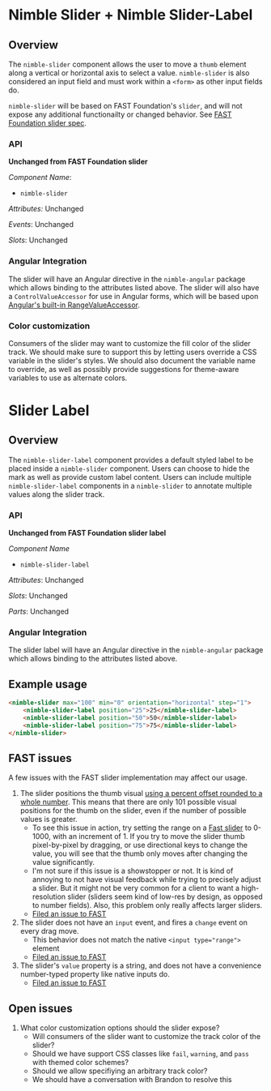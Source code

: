 # Nimble Slider + Nimble Slider-Label

## Overview

The `nimble-slider` component allows the user to move a `thumb` element along a vertical or horizontal axis to select a value. `nimble-slider` is also considered an input field and must work within a `<form>` as other input fields do.

`nimble-slider` will be based on FAST Foundation's `slider`, and will not expose any additional functionailty or changed behavior. See [FAST Foundation slider spec](https://github.com/microsoft/fast/blob/5fce1b50f35898550c71659d13d3fa2c0bf1e075/packages/web-components/fast-foundation/src/slider/slider.spec.md).

### API

**Unchanged from FAST Foundation slider**

_Component Name_:

-   `nimble-slider`

_Attributes:_ Unchanged

_Events_: Unchanged

_Slots_: Unchanged


### Angular Integration

The slider will have an Angular directive in the `nimble-angular` package which allows binding to the attributes listed above. The slider will also have a `ControlValueAccessor` for use in Angular forms, which will be based upon [Angular's built-in RangeValueAccessor](https://v12.angular.io/api/forms/RangeValueAccessor#rangevalueaccessor).

### Color customization

Consumers of the slider may want to customize the fill color of the slider track. We should make sure to support this by letting users override a CSS variable in the slider's styles. We should also document the variable name to override, as well as possibly provide suggestions for theme-aware variables to use as alternate colors.

# Slider Label

## Overview

The `nimble-slider-label` component provides a default styled label to be placed inside a `nimble-slider` component. Users can choose to hide the mark as well as provide custom label content. Users can include multiple `nimble-slider-label` components in a `nimble-slider` to annotate multiple values along the slider track.

### API

**Unchanged from FAST Foundation slider label**

_Component Name_

-   `nimble-slider-label`

_Attributes_: Unchanged

_Slots_: Unchanged

_Parts_: Unchanged

### Angular Integration

The slider label will have an Angular directive in the `nimble-angular` package which allows binding to the attributes listed above.

## Example usage

```html
<nimble-slider max="100" min="0" orientation="horizontal" step="1">
    <nimble-slider-label position="25">25</nimble-slider-label>
    <nimble-slider-label position="50">50</nimble-slider-label>
    <nimble-slider-label position="75">75</nimble-slider-label>
</nimble-slider>
```

## FAST issues

A few issues with the FAST slider implementation may affect our usage.

1. The slider positions the thumb visual [using a percent offset rounded to a whole number](https://github.com/microsoft/fast/blob/eeb625e346a54da4c1f338eb90341a6e2d9ddb83/packages/web-components/fast-foundation/src/slider/slider.ts#L307). This means that there are only 101 possible visual positions for the thumb on the slider, even if the number of possible values is greater.
    - To see this issue in action, try setting the range on a [Fast slider](https://explore.fast.design/components/fast-slider) to 0-1000, with an increment of 1. If you try to move the slider thumb pixel-by-pixel by dragging, or use directional keys to change the value, you will see that the thumb only moves after changing the value significantly.
    - I'm not sure if this issue is a showstopper or not. It is kind of annoying to not have visual feedback while trying to precisely adjust a slider. But it might not be very common for a client to want a high-resolution slider (sliders seem kind of low-res by design, as opposed to number fields). Also, this problem only really affects larger sliders.
    - [Filed an issue to FAST](https://github.com/microsoft/fast/issues/5507)
2. The slider does not have an `input` event, and fires a `change` event on every drag move.
    - This behavior does not match the native `<input type="range">` element
    - [Filed an issue to FAST](https://github.com/microsoft/fast/issues/5508)
3. The slider's `value` property is a string, and does not have a convenience number-typed property like native inputs do.
    - [Filed an issue to FAST](https://github.com/microsoft/fast/issues/5506)

## Open issues

1. What color customization options should the slider expose?
   - Will consumers of the slider want to customize the track color of the slider?
   - Should we have support CSS classes like `fail`, `warning`, and `pass` with themed color schemes?
   - Should we allow specifiying an arbitrary track color?
   - We should have a conversation with Brandon to resolve this